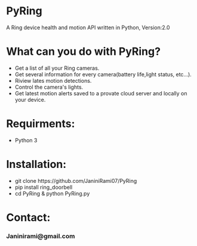 # PyRing
A Ring device health and motion API written in Python, Version:2.0

# What can you do with PyRing?
<ul>
<li>Get a list of all your Ring cameras.</li>
<li>Get several information for every camera(battery life,light status, etc...).</li>  
<li>Riview lates motion detections.</li>  
<li>Control the camera's lights.</li>   
  <li>Get latest motion alerts saved to a provate cloud server and locally on your device.</li>
</ul>

# Requirments:
<ul>
<li>Python 3</li>
</ul>

# Installation:

<ul>
<li>git clone https://github.com/JaniniRami07/PyRing</li>
<li>pip install ring_doorbell</li>
<li>cd PyRing & python PyRing.py</li>
</ul>


# Contact:
<h3>Janinirami@gmail.com</h3>

